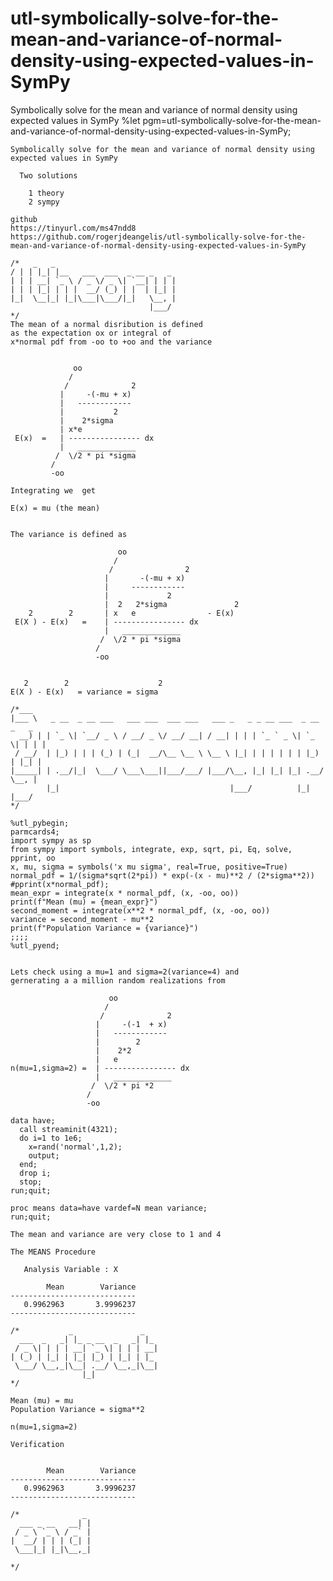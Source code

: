 # utl-symbolically-solve-for-the-mean-and-variance-of-normal-density-using-expected-values-in-SymPy
Symbolically solve for the mean and variance of normal density using expected values in SymPy 
    %let pgm=utl-symbolically-solve-for-the-mean-and-variance-of-normal-density-using-expected-values-in-SymPy;

    Symbolically solve for the mean and variance of normal density using expected values in SymPy

      Two solutions

        1 theory
        2 sympy

    github
    https://tinyurl.com/ms47ndd8
    https://github.com/rogerjdeangelis/utl-symbolically-solve-for-the-mean-and-variance-of-normal-density-using-expected-values-in-SymPy

    /*   _   _
    / | | |_| |__   ___  ___  _ __ _   _
    | | | __| `_ \ / _ \/ _ \| `__| | | |
    | | | |_| | | |  __/ (_) | |  | |_| |
    |_|  \__|_| |_|\___|\___/|_|   \__, |
                                   |___/
    */
    The mean of a normal disribution is defined
    as the expectation ox or integral of
    x*normal pdf from -oo to +oo and the variance


                  oo
                 /
                /              2
               |     -(-mu + x)
               |   ------------
               |           2
               |    2*sigma
               | x*e
     E(x)  =   | ---------------- dx
               |   _____________
              /  \/2 * pi *sigma
             /
             -oo

    Integrating we  get

    E(x) = mu (the mean)


    The variance is defined as

                            oo
                           /
                          /                2
                         |       -(-mu + x)
                         |     ------------
                         |             2
                         |  2   2*sigma               2
        2        2       | x   e                - E(x)
     E(X ) - E(x)   =    | ---------------- dx
                         |   _____________
                        /  \/2 * pi *sigma
                       /
                       -oo


       2        2                    2
    E(X ) - E(x)   = variance = sigma

    /*___
    |___ \   _ __  _ __ ___   ___ ___  ___ ___   ___ _   _ _ __ ___  _ __  _   _
      __) | | `_ \| `__/ _ \ / __/ _ \/ __/ __| / __| | | | `_ ` _ \| `_ \| | | |
     / __/  | |_) | | | (_) | (_|  __/\__ \__ \ \__ \ |_| | | | | | | |_) | |_| |
    |_____| | .__/|_|  \___/ \___\___||___/___/ |___/\__, |_| |_| |_| .__/ \__, |
            |_|                                      |___/          |_|    |___/
    */

    %utl_pybegin;
    parmcards4;
    import sympy as sp
    from sympy import symbols, integrate, exp, sqrt, pi, Eq, solve, pprint, oo
    x, mu, sigma = symbols('x mu sigma', real=True, positive=True)
    normal_pdf = 1/(sigma*sqrt(2*pi)) * exp(-(x - mu)**2 / (2*sigma**2))
    #pprint(x*normal_pdf);
    mean_expr = integrate(x * normal_pdf, (x, -oo, oo))
    print(f"Mean (mu) = {mean_expr}")
    second_moment = integrate(x**2 * normal_pdf, (x, -oo, oo))
    variance = second_moment - mu**2
    print(f"Population Variance = {variance}")
    ;;;;
    %utl_pyend;


    Lets check using a mu=1 and sigma=2(variance=4) and
    gernerating a a million random realizations from

                          oo
                         /
                        /              2
                       |     -(-1  + x)
                       |   ------------
                       |        2
                       |    2*2
                       |   e
    n(mu=1,sigma=2) =  | ---------------- dx
                       |   _____________
                      /  \/2 * pi *2
                     /
                     -oo

    data have;
      call streaminit(4321);
      do i=1 to 1e6;
        x=rand('normal',1,2);
        output;
      end;
      drop i;
      stop;
    run;quit;

    proc means data=have vardef=N mean variance;
    run;quit;

    The mean and variance are very close to 1 and 4

    The MEANS Procedure

       Analysis Variable : X

            Mean        Variance
    ----------------------------
       0.9962963       3.9996237
    ----------------------------

    /*           _               _
      ___  _   _| |_ _ __  _   _| |_
     / _ \| | | | __| `_ \| | | | __|
    | (_) | |_| | |_| |_) | |_| | |_
     \___/ \__,_|\__| .__/ \__,_|\__|
                    |_|
    */

    Mean (mu) = mu
    Population Variance = sigma**2

    n(mu=1,sigma=2)

    Verification


            Mean        Variance
    ----------------------------
       0.9962963       3.9996237
    ----------------------------

    /*              _
      ___ _ __   __| |
     / _ \ `_ \ / _` |
    |  __/ | | | (_| |
     \___|_| |_|\__,_|

    */
